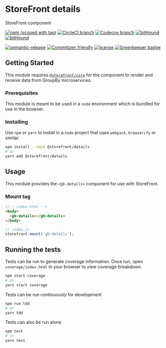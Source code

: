 # StoreFront details

StoreFront <gb-details> component

[![npm (scoped with tag)](https://img.shields.io/npm/v/@storefront/details.svg?style=flat-square)](https://www.npmjs.com/package/@storefront/details)
[![CircleCI branch](https://img.shields.io/circleci/project/github/groupby/storefront-details/master.svg?style=flat-square)](https://circleci.com/gh/groupby/storefront-details/tree/master)
[![Codecov branch](https://img.shields.io/codecov/c/github/groupby/storefront-details/master.svg?style=flat-square)](https://codecov.io/gh/groupby/storefront-details)
[![bitHound](https://img.shields.io/bithound/code/github/groupby/storefront-details.svg?style=flat-square)](https://www.bithound.io/github/groupby/storefront-details)
[![bitHound](https://img.shields.io/bithound/dependencies/github/groupby/storefront-details.svg?style=flat-square)](https://www.bithound.io/github/groupby/storefront-details)

[![semantic-release](https://img.shields.io/badge/%20%20%F0%9F%93%A6%F0%9F%9A%80-semantic--release-e10079.svg?style=flat-square)](https://github.com/semantic-release/semantic-release)
[![Commitizen friendly](https://img.shields.io/badge/commitizen-friendly-brightgreen.svg?style=flat-square)](http://commitizen.github.io/cz-cli/)
[![license](https://img.shields.io/github/license/mashape/apistatus.svg?style=flat-square)](https://choosealicense.com/licenses/mit/)
[![Greenkeeper badge](https://badges.greenkeeper.io/groupby/storefront-details.svg)](https://greenkeeper.io/)

## Getting Started

This module requires [`@storefront/core`](https://www.npmjs.com/package/@storefront/core) for the component to render
and receive data from GroupBy microservices.

### Prerequisites

This module is meant to be used in a `node` environment which is bundled for use in the browser.

### Installing

Use `npm` or `yarn` to install in a `node` project that uses `webpack`, `browserify` or similar.

```sh
npm install --save @storefront/details
# or
yarn add @storefront/details
```

## Usage

This module provides the `<gb-details>` component for use with StoreFront.

### Mount tag

```html
<!-- index.html -->
<body>
  <gb-details></gb-details>
</body>
```

```js
// index.js
storefront.mount('gb-details');
```

## Running the tests

Tests can be run to generate coverage information.
Once run, open `coverage/index.html` in your browser to view coverage breakdown.

```sh
npm start coverage
# or
yarn start coverage
```

Tests can be run continuously for development

```sh
npm run tdd
# or
yarn tdd
```

Tests can also be run alone

```sh
npm test
# or
yarn test
```
